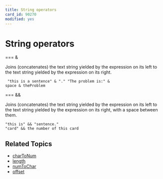 ```yaml
---
title: String operators
card_id: 90270
modified: yes
---
```


# String operators

=== &

Joins (concatenates) the text string yielded by the expression on its left to the text string yielded by the expression on its right.

<code><pre>
"this is a sentence" & "."
"The problem is:" & space & theProblem
</pre></code>


=== &&

Joins (concatenates) the text string yielded by the expression on its left to the text string yielded by the expression on its right, with a space between them.

```
"this is" && "sentence."
"card" && the number of this card
```

## Related Topics

* [charToNum](/HyperTalkReference/functions/charToNum)
* [length](/HyperTalkReference/functions/length)
* [numToChar](/HyperTalkReference/functions/numToChar)
* [offset](/HyperTalkReference/functions/offset)
